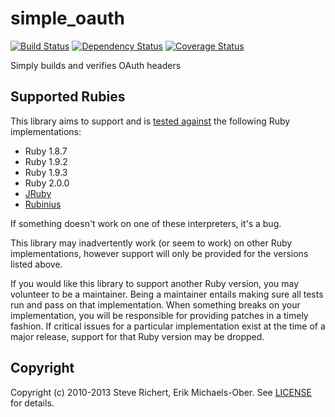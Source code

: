 # simple_oauth

[![Build Status](https://secure.travis-ci.org/laserlemon/simple_oauth.png)](http://travis-ci.org/laserlemon/simple_oauth)
[![Dependency Status](https://gemnasium.com/laserlemon/simple_oauth.png)](https://gemnasium.com/laserlemon/simple_oauth)
[![Coverage Status](https://coveralls.io/repos/laserlemon/simpleoauth/badge.png?branch=master)](https://coveralls.io/r/laserlemon/simple_oauth)

Simply builds and verifies OAuth headers

## Supported Rubies
This library aims to support and is [tested
against](http://travis-ci.org/laserlemon/simple_oauth) the following Ruby
implementations:

* Ruby 1.8.7
* Ruby 1.9.2
* Ruby 1.9.3
* Ruby 2.0.0
* [JRuby](http://jruby.org/)
* [Rubinius](http://rubini.us/)

If something doesn't work on one of these interpreters, it's a bug.

This library may inadvertently work (or seem to work) on other Ruby
implementations, however support will only be provided for the versions listed
above.

If you would like this library to support another Ruby version, you may
volunteer to be a maintainer. Being a maintainer entails making sure all tests
run and pass on that implementation. When something breaks on your
implementation, you will be responsible for providing patches in a timely
fashion. If critical issues for a particular implementation exist at the time
of a major release, support for that Ruby version may be dropped.

## Copyright
Copyright (c) 2010-2013 Steve Richert, Erik Michaels-Ober. See
[LICENSE](LICENSE.md) for details.

